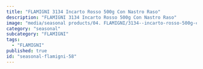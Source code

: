 ```yaml
---
title: "FLAMIGNI 3134 Incarto Rosso 500g Con Nastro Raso"
description: "FLAMIGNI 3134 Incarto Rosso 500g Con Nastro Raso"
image: "media/seasonal products/04. FLAMIGNI/3134--incarto-rosso-500g-con-nastro-raso.jpg"
category: "seasonal"
subcategory: "FLAMIGNI"
tags:
  - "FLAMIGNI"
published: true
id: "seasonal-flamigni-58"
---
```

